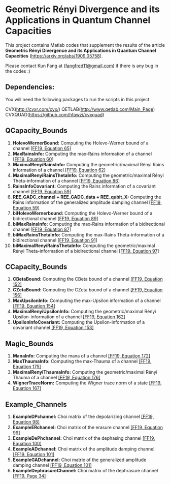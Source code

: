 # Geometric Rényi Divergence and its Applications in Quantum Channel Capacities

This project contains Matlab codes that supplement the results of the article **Geometric Rényi Divergence and its Applications in Quantum Channel Capacities** (https://arxiv.org/abs/1909.05758). 

Please contact Kun Fang at (fangfred11@gmail.com) if there is any bug in the codes :)

## Dependencies:

You will need the following packages to run the scripts in this project:

CVX(http://cvxr.com/cvx/)
QETLAB(http://www.qetlab.com/Main_Page)
CVXQUAD(https://github.com/hfawzi/cvxquad)

## QCapacity_Bounds
1. **HolevoWernerBound:** Computing the Holevo-Werner bound of a channel [[FF19, Equation 65]](https://arxiv.org/abs/1909.05758)
2. **MaxRainsInfo:** Computing the max-Rains information of a channel [[FF19, Equation 60]](https://arxiv.org/abs/1909.05758)
3. **MaximalRenyiRainsInfo:** Computing the geometric/maximal Rényi Rains information of a channel [[FF19, Equation 62]](https://arxiv.org/abs/1909.05758)
4. **MaximalRenyiRainsThetaInfo:** Computing the geometric/maximal Rényi Theta-information of a channel [[FF19, Equation 86]](https://arxiv.org/abs/1909.05758)
5. **RainsInfoCovariant:** Computing the Rains information of a covariant channel [[FF19, Equation 59]](https://arxiv.org/abs/1909.05758)
6. **REE_GADC_channel + REE_GADC_data + REE_qubit_X:** Computing the Rains information of the generalized amplitude damping channel [[FF19, Equation 59]](https://arxiv.org/abs/1909.05758)
7. **biHolevoWernerbound:** Computing the Holevo-Werner bound of a bidirectional channel [[FF19, Equation 89]](https://arxiv.org/abs/1909.05758)
8. **biMaxRainsInfo:** Computing the max-Rains information of a bidirectional channel [[FF19, Equation 87]](https://arxiv.org/abs/1909.05758)
9. **biMaxRainsThetaInfo:** Computing the max-Rains Theta-information of a bidirectional channel [[FF19, Equation 91]](https://arxiv.org/abs/1909.05758)
10. **biMaximalRenyiRainsThetaInfo:** Computing the geometric/maximal Rényi Theta-information of a bidirectional channel [[FF19, Equation 97]](https://arxiv.org/abs/1909.05758)

## CCapacity_Bounds
1. **CBetaBound:** Computing the CBeta bound of a channel [[FF19, Equation 152]](https://arxiv.org/abs/1909.05758)
2. **CZetaBound:** Computing the CZeta bound of a channel [[FF19, Equation 156]](https://arxiv.org/abs/1909.05758)
3. **MaxUpsilonInfo:** Computing the max-Upsilon information of a channel [[FF19, Equation 154]](https://arxiv.org/abs/1909.05758)
4. **MaximalRenyiUpsilonInfo:** Computing the geometric/maximal Rényi Upsilon-information of a channel [[FF19, Equation 162]](https://arxiv.org/abs/1909.05758)
5. **UpsilonInfoCovariant:** Computing the Upsilon-information of a covariant channel [[FF19, Equation 153]](https://arxiv.org/abs/1909.05758)

## Magic_Bounds
1. **ManaInfo:** Computing the mana of a channel [[FF19, Equation 172]](https://arxiv.org/abs/1909.05758)
2. **MaxThaumaInfo:** Computing the max-Thauma of a channel [[FF19, Equation 175]](https://arxiv.org/abs/1909.05758)
3. **MaximalRenyiThaumaInfo:** Computing the geometric/maximal Rényi Thauma of a channel [[FF19, Equation 176]](https://arxiv.org/abs/1909.05758)
4. **WignerTraceNorm:** Computing the Wigner trace norm of a state [[FF19, Equation 167]](https://arxiv.org/abs/1909.05758)

## Example_Channels
1. **ExampleDPchannel:** Choi matrix of the depolarizing channel [[FF19, Equation 98]](https://arxiv.org/abs/1909.05758)
2. **ExampleERchannel:** Choi matrix of the erasure channel [[FF19, Equation 99]](https://arxiv.org/abs/1909.05758)
3. **ExampleDePhchannel:** Choi matrix of the dephasing channel [[FF19, Equation 100]](https://arxiv.org/abs/1909.05758)
4. **ExampleADchannel:** Choi matrix of the amplitude damping channel [[FF19, Equation 101]](https://arxiv.org/abs/1909.05758)
5. **ExampleGADchannel:** Choi matrix of the generalized amplitude damping channel [[FF19, Equation 101]](https://arxiv.org/abs/1909.05758)
6. **ExampleDephrasureChannel:** Choi matrix of the dephrasure channel [[FF19, Page 34]](https://arxiv.org/abs/1909.05758)



